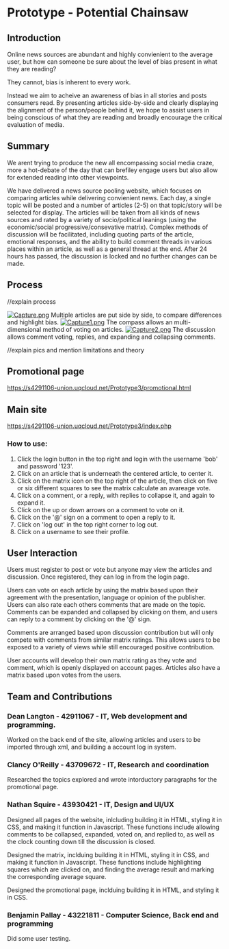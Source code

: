 # Prototype - Potential Chainsaw

## Introduction
Online news sources are abundant and highly convienient to the average user, but how can someone be sure about the level of bias present in what they are reading?

They cannot, bias is inherent to every work.

Instead we aim to acheive an awareness of bias in all stories and posts consumers read. By presenting articles side-by-side and clearly displaying the alignment of the person/people behind it, we hope to assist users in being conscious of what they are reading and broadly encourage the critical evaluation of media.

## Summary
We arent trying to produce the new all encompassing social media craze, more a hot-debate of the day that can brefiley engage users but also allow for extended reading into other viewpoints.

We have delivered a news source pooling website, which focuses on comparing articles while delivering convienient news. Each day, a single topic will be posted and a number of articles (2-5) on that topic/story will be selected for display. The articles will be taken from all kinds of news sources and rated by a variety of socio/political leanings (using the economic/social progressive/consevative matrix). Complex methods of discussion will be facilitated, including quoting parts of the article, emotional responses, and the ability to build comment threads in various places within an article, as well as a general thread at the end. After 24 hours has passed, the discussion is locked and no further changes can be made.

## Process

//explain process

[![Capture.png](https://s20.postimg.org/ogvzhqnml/Capture.png)](https://postimg.org/image/dhas64x7d/)
Multiple articles are put side by side, to compare differences and highlight bias. 
[![Capture1.png](https://s20.postimg.org/6s48q4bvh/Capture1.png)](https://postimg.org/image/ys8caefbt/)
The compass allows an multi-dimensional method of voting on articles. 
[![Capture2.png](https://s20.postimg.org/dwm1z5j4t/Capture2.png)](https://postimg.org/image/v9wce0eft/)
The discussion allows comment voting, replies, and expanding and collapsing comments.

//explain pics and mention limitations and theory


## Promotional page

https://s4291106-union.uqcloud.net/Prototype3/promotional.html

## Main site

https://s4291106-union.uqcloud.net/Prototype3/index.php

### How to use:
 1. Click the login button in the top right and login with the username 'bob' and password '123'.
 2. Click on an article that is underneath the centered article, to center it.
 3. Click on the matrix icon on the top right of the article, then click on five or six different squares to see the matrix calculate an avareage vote.
 4. Click on a comment, or a reply, with replies to collapse it, and again to expand it.
 5. Click on the up or down arrows on a comment to vote on it.
 6. Click on the '@' sign on a comment to open a reply to it.
 6. Click on 'log out' in the top right corner to log out.
 7. Click on a username to see their profile.

## User Interaction
Users must register to post or vote but anyone may view the articles and discussion. Once registered, they can log in from the login page.

Users can vote on each article by using the matrix based upon their agreement with the presentation, language or opinion of the publisher. Users can also rate each others comments that are made on the topic. Comments can be expanded and collapsed by clicking on them, and users can reply to a comment by clicking on the '@' sign.

Comments are arranged based upon discussion contribution but will only compete with comments from similar matrix ratings. This allows users to be exposed to a variety of views while still encouraged positive contribution.

User accounts will develop their own matrix rating as they vote and comment, which is openly displayed on account pages.
Articles also have a matrix based upon votes from the users.

## Team and Contributions

### Dean Langton - 42911067 - IT, Web development and programming.

Worked on the back end of the site, allowing articles and users to be imported through xml, and building a account log in system.

### Clancy O'Reilly - 43709672 - IT, Research and coordination 

Researched the topics explored and wrote intorductory paragraphs for the promotional page.

### Nathan Squire - 43930421 - IT, Design and UI/UX

Designed all pages of the website, inlcluding building it in HTML, styling it in CSS, and making it function in Javascript. These functions include allowing comments to be collapsed, expanded, voted on, and replied to, as well as the clock counting down till the discussion is closed.

Designed the matrix, inclduing building it in HTML, styling it in CSS, and making it function in Javascript. These functions include highlighting squares which are clicked on, and finding the average result and marking the corresponding average square.

Designed the promotional page, inclduing building it in HTML, and styling it in CSS.

### Benjamin Pallay - 43221811 - Computer Science, Back end and programming

Did some user testing.




